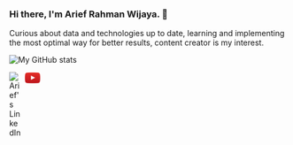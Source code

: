 ### Hi there, I'm Arief Rahman Wijaya.  👋

Curious about data and technologies up to date, learning and implementing the most optimal way for better results, content creator is my interest.

![My GitHub stats](https://github-readme-stats.vercel.app/api?username=AriefRahmanW&show_icons=true&theme=radical)

<a href="https://www.linkedin.com/in/ariefrahmanw/">
  <img align="left" alt="Arief's LinkedIn" width="22px" style="margin-right: 5px" src="https://raw.githubusercontent.com/peterthehan/peterthehan/master/assets/linkedin.svg" />
</a>
<a href="https://www.youtube.com/channel/UC-2TVPrsRZ8S3WD3nLhZrCQ">
  <img align="left" alt="Arief's Youtube" width="30px" src="./assets/img/yt.png" />
</a>
<br/>


